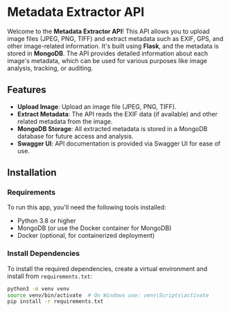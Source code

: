 # Metadata Extractor API

Welcome to the **Metadata Extractor API**! This API allows you to upload image files (JPEG, PNG, TIFF) and extract metadata such as EXIF, GPS, and other image-related information. It's built using **Flask**, and the metadata is stored in **MongoDB**. The API provides detailed information about each image's metadata, which can be used for various purposes like image analysis, tracking, or auditing.

## Features

- **Upload Image**: Upload an image file (JPEG, PNG, TIFF).
- **Extract Metadata**: The API reads the EXIF data (if available) and other related metadata from the image.
- **MongoDB Storage**: All extracted metadata is stored in a MongoDB database for future access and analysis.
- **Swagger UI**: API documentation is provided via Swagger UI for ease of use.

## Installation

### Requirements

To run this app, you'll need the following tools installed:

- Python 3.8 or higher
- MongoDB (or use the Docker container for MongoDB)
- Docker (optional, for containerized deployment)

### Install Dependencies

To install the required dependencies, create a virtual environment and install from `requirements.txt`:

```bash
python3 -m venv venv
source venv/bin/activate  # On Windows use: venv\Scripts\activate
pip install -r requirements.txt
